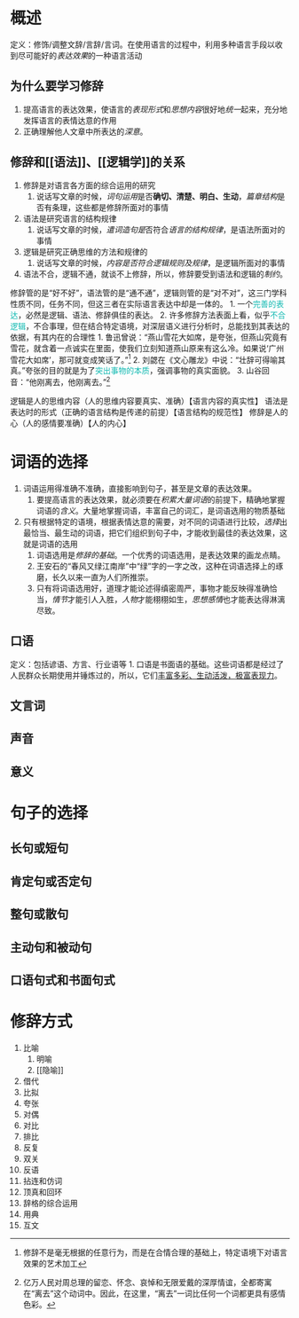 # 概述
定义：修饰/调整文辞/言辞/言词。在使用语言的过程中，利用多种语言手段以收到尽可能好的*表达效果*的一种语言活动
## 为什么要学习修辞
1. 提高语言的表达效果，使语言的*表现形式*和*思想内容*很好地*统一*起来，充分地发挥语言的表情达意的作用
2. 正确理解他人文章中所表达的*深意*。
## 修辞和[[语法]]、[[逻辑学]]的关系
1. 修辞是对语言各方面的综合运用的研究
	1. 说话写文章的时候，*词句运用*是否**确切、清楚、明白、生动**，*篇章结构*是否有条理，这些都是修辞所面对的事情
2. 语法是研究语言的结构规律
	1. 说话写文章的时候，*遣词造句是*否符合*语言的结构规律*，是语法所面对的事情
3. 逻辑是研究正确思维的方法和规律的
	1. 说话写文章的时候，*内容是否符合逻辑规则及规律*，是逻辑所面对的事情
4. 语法不合，逻辑不通，就谈不上修辞，所以，修辞要受到语法和逻辑的*制约*。

修辞管的是“好不好”，语法管的是“通不通”，逻辑则管的是“对不对”，这三门学科性质不同，任务不同，但这三者在实际语言表达中却是一体的。
	1. 一个<span style='color:#0fb9b1'>完善的表达</span>，必然是逻辑、语法、修辞俱佳的表达。
	2. 许多修辞方法表面上看，似乎<span style='color:#0fb9b1'>不合逻辑</span>，不合事理，但在结合特定语境，对深层语义进行分析时，总能找到其表达的依据，有其内在的合理性
		1. 鲁迅曾说：“燕山雪花大如席，是夸张，但燕山究竟有雪花，就含着一点诚实在里面，使我们立刻知道燕山原来有这么冷。如果说‘广州雪花大如席’，那可就变成笑话了。”[^1] 
		2. 刘勰在《文心雕龙》中说：“壮辞可得喻其真。”夸张的目的就是为了<span style='color:#0fb9b1'>突出事物的本质</span>，强调事物的真实面貌。
		3. 山谷回音：“他刚离去，他刚离去。”[^2] 

逻辑是人的思维内容（人的思维内容要真实、准确）【语言内容的真实性】
语法是表达时的形式（正确的语言结构是传递的前提）【语言结构的规范性】
修辞是人的心（人的感情要准确）【人的内心】
# 词语的选择
1. 词语运用得准确不准确，直接影响到句子，甚至是文章的表达效果。
	1. 要提高语言的表达效果，就必须要在*积累大量词语*的前提下，精确地掌握词语的*含义*。大量地掌握词语，丰富自己的词汇，是词语选用的物质基础
2. 只有根据特定的语境，根据表情达意的需要，对不同的词语进行比较，*选择*出最恰当、最生动的词语，把它们组织到句子中，才能收到最佳的表达效果，这就是词语的选用
	1. 词语选用是*修辞的基础*。一个优秀的词语选用，是表达效果的画龙点睛。
	2. 王安石的“春风又绿江南岸”中“绿”字的一字之改，这种在词语选择上的琢磨，长久以来一直为人们所推崇。
	3. 只有将词语选用好，道理才能论述得缜密周严，事物才能反映得准确恰当，*情节*才能引人入胜，*人物*才能栩栩如生，*思想感情*也才能表达得淋漓尽致。
## 口语
定义：包括谚语、方言、行业语等
	1. 口语是书面语的基础。这些词语都是经过了人民群众长期使用并锤炼过的，所以，它们<u>丰富多彩、生动活泼，极富表现力</u>。
## 文言词
## 声音

## 意义
# 句子的选择

## 长句或短句
## 肯定句或否定句

## 整句或散句

## 主动句和被动句

## 口语句式和书面句式

# 修辞方式
1. 比喻
	1. 明喻
	2. [[隐喻]] 
2. 借代
3. 比拟
4. 夸张
5. 对偶
6. 对比
7. 排比
8. 反复
9. 双关
10. 反语
11. 拈连和仿词
12. 顶真和回环
13. 辞格的综合运用
15. 用典
16. 互文

[^1]: 修辞不是毫无根据的任意行为，而是在合情合理的基础上，特定语境下对语言效果的艺术加工
[^2]: 亿万人民对周总理的留恋、怀念、哀悼和无限爱戴的深厚情谊，全都寄寓在“离去”这个动词中。因此，在这里，“离去”一词比任何一个词都更具有感情色彩。